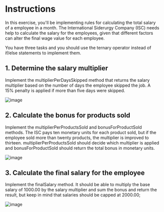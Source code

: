 # Instructions
In this exercise, you'll be implementing rules for calculating the total salary of a employee in a month. The International Siderurgy Company (ISC) needs help to calculate the salary for the employees, given that different factors can alter the final wage value for each employee.

You have three tasks and you should use the ternary operator instead of if/else statements to implement them.

## 1. Determine the salary multiplier
Implement the multiplierPerDaysSkipped method that returns the salary multiplier based on the number of days the employee skipped the job. A 15% penalty is applied if more than five days were skipped.

![image](https://user-images.githubusercontent.com/54405665/221181334-4d773798-b216-4f81-a3b9-4e480b34ebe2.png)

## 2. Calculate the bonus for products sold
Implement the multiplierPerProductsSold and bonusForProductSold methods. The ISC pays ten monetary units for each product sold, but if the employee sold more than twenty products, the multiplier is improved to thirteen. multiplierPerProductsSold should decide which multiplier is applied and bonusForProductSold should return the total bonus in monetary units.

![image](https://user-images.githubusercontent.com/54405665/221181378-6d8f44ea-e659-4e5c-89d8-c2a24bbdd2db.png)

## 3. Calculate the final salary for the employee
Implement the finalSalary method. It should be able to multiply the base salary of 1000.00 by the salary multiplier and sum the bonus and return the result, but keep in mind that salaries should be capped at 2000.00;

![image](https://user-images.githubusercontent.com/54405665/221181424-07946db8-e993-4fc8-a635-0ede456d7925.png)


